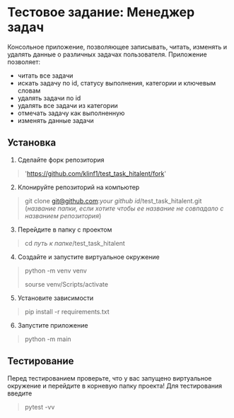 # Тестовое задание: Менеджер задач
Консольное приложение, позволяющее записывать, читать, изменять и удалять данные о различных задачах пользователя.
Приложение позволяет:
* читать все задачи
* искать задачу по id, статусу выполнения, категории и ключевым словам
* удалять задачи по id
* удалять все задачи из категории
* отмечать задачу как выполненную
* изменять данные задачи
## Установка
1. Сделайте форк репозитория
> 'https://github.com/klinf1/test_task_hitalent/fork'
2. Клонируйте репозиторий на компьютер
> git clone git@github.com:*your github id*/test_task_hitalent.git (*название папки, если хотите чтобы ее название не совпадало с названием репозитория*)
3. Перейдите в папку с проектом
> cd *путь к папке*/test_task_hitalent
4. Создайте и запустите виртуальное окружение
> python -m venv venv
>
> sourse venv/Scripts/activate
5. Установите зависимости
> pip install -r requirements.txt
6. Запустите приложение
> python -m main

## Тестирование
Перед тестированием проверьте, что у вас запущено виртуальное окружение и перейдите в корневую папку проекта!
Для тестирования введите
> pytest -vv
